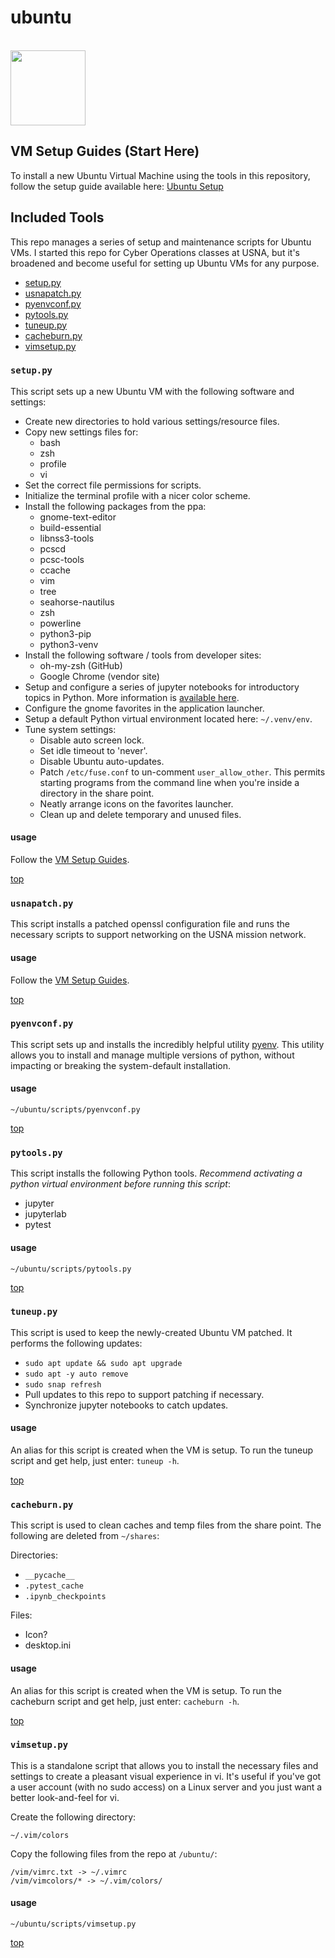 # <a id="top"></a> ubuntu

<br>

<img src="https://drive.google.com/uc?export=view&id=1H04KVAA3ohH_dLXIrC0bXuJXDn3VutKc" width="120"/>

## VM Setup Guides (Start Here)

To install a new Ubuntu Virtual Machine using the tools in this repository, follow the setup guide available here: [Ubuntu Setup](https://sites.google.com/view/ubuntuvm)

## Included Tools

This repo manages a series of setup and maintenance scripts for Ubuntu VMs. I started this repo for Cyber Operations classes at USNA, but it's broadened and become useful for setting up Ubuntu VMs for any purpose.

* [setup.py](#setup)
* [usnapatch.py](#usnapatch)
* [pyenvconf.py](#pyenvconf)
* [pytools.py](#pytools)
* [tuneup.py](#tuneup)
* [cacheburn.py](#cacheburn)
* [vimsetup.py](#vimsetup)

### <a id="setup"></a> `setup.py`

This script sets up a new Ubuntu VM with the following software and settings:

* Create new directories to hold various settings/resource files.
* Copy new settings files for:
  * bash
  * zsh
  * profile
  * vi
* Set the correct file permissions for scripts.
* Initialize the terminal profile with a nicer color scheme.
* Install the following packages from the ppa:
  * gnome-text-editor
  * build-essential
  * libnss3-tools
  * pcscd
  * pcsc-tools
  * ccache
  * vim
  * tree
  * seahorse-nautilus
  * zsh
  * powerline
  * python3-pip
  * python3-venv
* Install the following software / tools from developer sites:
  * oh-my-zsh (GitHub)
  * Google Chrome (vendor site)
* Setup and configure a series of jupyter notebooks for introductory topics in Python. More information is [available here](https://github.com/geozeke/notebooks).
* Configure the gnome favorites in the application launcher.
* Setup a default Python virtual environment located here: `~/.venv/env`.
* Tune system settings:
  * Disable auto screen lock.
  * Set idle timeout to 'never'.
  * Disable Ubuntu auto-updates.
  * Patch `/etc/fuse.conf` to un-comment `user_allow_other`. This permits starting programs from the command line when you're inside a directory in the share point.
  * Neatly arrange icons on the favorites launcher.
  * Clean up and delete temporary and unused files.

#### usage

Follow the [VM Setup Guides](#top).

[top](#top)

### <a id="usnapatch"></a> `usnapatch.py`

This script installs a patched openssl configuration file and runs the necessary scripts to support networking on the USNA mission network.

#### usage

Follow the [VM Setup Guides](#top).

[top](#top)

### <a id="pyenvconf"></a> `pyenvconf.py`

This script sets up and installs the incredibly helpful utility
[pyenv](https://github.com/pyenv/pyenv). This utility allows you to install and
manage multiple versions of python, without impacting or breaking the system-default installation.

#### usage

`~/ubuntu/scripts/pyenvconf.py`

[top](#top)

### <a id="pytools"></a> `pytools.py`

This script installs the following Python tools. *Recommend activating a python virtual environment before running this script*:

* jupyter
* jupyterlab
* pytest

#### usage

`~/ubuntu/scripts/pytools.py`

[top](#top)

### <a id="tuneup"></a> `tuneup.py`

This script is used to keep the newly-created Ubuntu VM patched. It performs the following updates:

* `sudo apt update && sudo apt upgrade`
* `sudo apt -y auto remove`
* `sudo snap refresh`
* Pull updates to this repo to support patching if necessary.
* Synchronize jupyter notebooks to catch updates.

#### usage

An alias for this script is created when the VM is setup. To run the tuneup script and get help, just enter: `tuneup -h`.

[top](#top)

### <a id="cacheburn"></a> `cacheburn.py`

This script is used to clean caches and temp files from the share point. The following are deleted from `~/shares`:

Directories:

* `__pycache__`
* `.pytest_cache`
* `.ipynb_checkpoints`

Files:

* Icon?
* desktop.ini

#### usage

An alias for this script is created when the VM is setup. To run the cacheburn script and get help, just enter: `cacheburn -h`.

[top](#top)

### <a id="vimsetup"></a> `vimsetup.py`

This is a standalone script that allows you to install the necessary files and settings to create a pleasant visual experience in vi. It's useful if you've got a user account (with no sudo access) on a Linux server and you just want a better look-and-feel for vi.

Create the following directory:

```text
~/.vim/colors
```

Copy the following files from the repo at `/ubuntu/`:

```text
/vim/vimrc.txt -> ~/.vimrc
/vim/vimcolors/* -> ~/.vim/colors/
```

#### usage

`~/ubuntu/scripts/vimsetup.py`

[top](#top)
